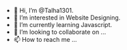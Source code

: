 - 👋 Hi, I’m @Talha1301.
- 👀 I’m interested in Website Designing.
- 🌱 I’m currently learning Javascript.
- 💞️ I’m looking to collaborate on ...
- 📫 How to reach me ...

<!---
Talha1301/Talha1301 is a ✨ special ✨ repository because its `README.md` (this file) appears on your GitHub profile.
You can click the Preview link to take a look at your changes.
--->
